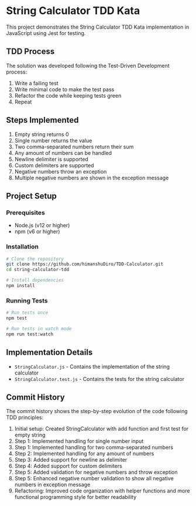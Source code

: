 # String Calculator TDD Kata

This project demonstrates the String Calculator TDD Kata implementation in JavaScript using Jest for testing.

## TDD Process

The solution was developed following the Test-Driven Development process:

1. Write a failing test
2. Write minimal code to make the test pass
3. Refactor the code while keeping tests green
4. Repeat

## Steps Implemented

1. Empty string returns 0
2. Single number returns the value
3. Two comma-separated numbers return their sum
4. Any amount of numbers can be handled
5. Newline delimiter is supported
6. Custom delimiters are supported
7. Negative numbers throw an exception
8. Multiple negative numbers are shown in the exception message

## Project Setup

### Prerequisites

- Node.js (v12 or higher)
- npm (v6 or higher)

### Installation

```bash
# Clone the repository
git clone https://github.com/himanshuDiro/TDD-Calculator.git
cd string-calculator-tdd

# Install dependencies
npm install
```

### Running Tests

```bash
# Run tests once
npm test

# Run tests in watch mode
npm run test:watch
```

## Implementation Details

- `StringCalculator.js` - Contains the implementation of the string calculator
- `StringCalculator.test.js` - Contains the tests for the string calculator

## Commit History

The commit history shows the step-by-step evolution of the code following TDD principles:

1. Initial setup: Created StringCalculator with add function and first test for empty string
2. Step 1: Implemented handling for single number input
3. Step 1: Implemented handling for two comma-separated numbers
4. Step 2: Implemented handling for any amount of numbers
5. Step 3: Added support for newline as delimiter
6. Step 4: Added support for custom delimiters
7. Step 5: Added validation for negative numbers and throw exception
8. Step 5: Enhanced negative number validation to show all negative numbers in exception message
9. Refactoring: Improved code organization with helper functions and more functional programming style for better readability
